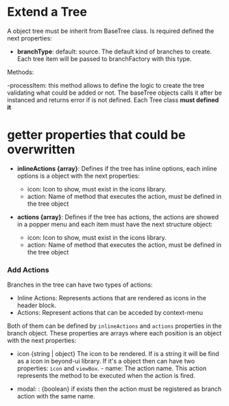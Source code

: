 # Extend a Tree

A object tree must be inherit from BaseTree class. Is required defined the next properties:

- **branchType**: default: source. The default kind of branches to create. Each tree item will be passed to
  branchFactory with this type.

Methods:

-processItem: this method allows to define the logic to create the tree validating what could be added or not.
The baseTree objects calls it after be instanced and returns error if is not defined. Each Tree class **must defined it**


# getter properties that could be overwritten

- **inlineActions {array}**: Defines if the tree has inline options, each inline options is a object with the next
  properties:
  - icon: Icon to show, must exist in the icons library.
  - action: Name of method that executes the action, must be defined in the tree object

- **actions {array}**: Defines if the tree has actions, the actions are showed in a popper menu and each item must have
  the next structure object:
  - icon: Icon to show, must exist in the icons library.
  - action: Name of method that executes the action, must be defined in the tree object

### Add Actions

Branches in the tree can have two types of actions:

- Inline Actions: Represents actions that are rendered as icons in the header block.
- Actions: Represent actions that can be acceded by context-menu

Both of them can be defined by `inlineActions` and `actions` properties in the branch object. These properties are
arrays where each position is an object with the next properties:

- icon {string | object} The icon to be rendered. If is a string it will be find as a icon in beyond-ui library. If it's
  a object then can have two properties: `icon` and `viewBox`. - name: The action name. This action represents the
  method to be executed when the action is fired.

- modal: : {boolean} if exists then the action must be registered as branch action with the same name. 
        
